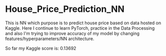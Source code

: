 # House_Price_Prediction_NN

This is NN which purpose is to predict house price based on data hosted on Kaggle. Here I continue to learn PyTorch,
practice in the Data Processing and also I'm trying to improve accuracy of my model by changing features/hyperparameters/NN architecture.

So far my Kaggle score is: 0.13692
